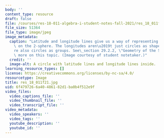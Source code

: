 ```yaml
---
body: ''
content_type: resource
draft: false
file: /courses/res-18-011-algebra-i-student-notes-fall-2021/res_18_011f21.jpg
file_size: 51364
file_type: image/jpeg
image_metadata:
  caption: "Latitude and longitude lines give us a way of representing our location\
    \ on the 2-sphere. The longitudes aren\u2019t just circles as shapes, they\u2019\
    re also circles as groups. See\_section 29.2.2, \"Geometry of the Sphere,\" for\
    \ more on this topic. (Image courtesy of student notetaker.)"
  credit: ''
  image-alt: A circle with latitude lines and longitude lines inside.
learning_resource_types: []
license: https://creativecommons.org/licenses/by-nc-sa/4.0/
resourcetype: Image
title: res_18_011f21.jpg
uid: 6f479726-6a40-4861-82d1-ba0b4f512e9f
video_files:
  video_captions_file: ''
  video_thumbnail_file: ''
  video_transcript_file: ''
video_metadata:
  video_speakers: ''
  video_tags: ''
  youtube_description: ''
  youtube_id: ''
---
```

